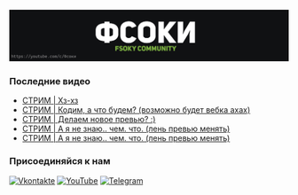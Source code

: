 [![Header](https://github.com/Fsoky/Fsoky/blob/main/assets/header-github.jpg)](https://youtube.com/c/Фсоки)

### Последние видео
<!-- YOUTUBE:START -->
- [СТРИМ | Хз-хз](https://www.youtube.com/watch?v=1iEvYwXSrU4)
- [СТРИМ | Кодим, а что будем? &lpar;возможно будет вебка ахах&rpar;](https://www.youtube.com/watch?v=Pxf3FTPD-Qc)
- [СТРИМ | Делаем новое превью? :&rpar;](https://www.youtube.com/watch?v=bcL-gv00VCo)
- [СТРИМ | А я не знаю.. чем. что. &lpar;лень превью менять&rpar;](https://www.youtube.com/watch?v=PoydGLZECrM)
- [СТРИМ | А я не знаю.. чем. что. &lpar;лень превью менять&rpar;](https://www.youtube.com/watch?v=9IEOcvjxpuI)
<!-- YOUTUBE:END -->

### Присоединяйся к нам
[![Vkontakte](https://img.shields.io/badge/Vkontakte-black?style=for-the-badge&logo=VK)](https://vk.com/fsoky)
[![YouTube](https://img.shields.io/badge/YouTube-red?style=for-the-badge&logo=YouTube)](https://youtube.com/c/Фсоки)
[![Telegram](https://img.shields.io/badge/Telegram-blue?style=for-the-badge&logo=Telegram)](https://t.me/fsokycommunity)
